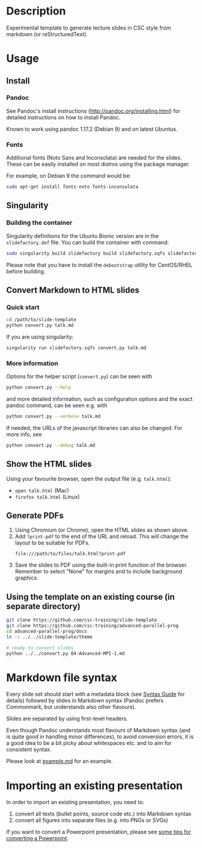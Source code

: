 # Description

Experimental template to generate lecture slides in CSC style from markdown
(or reStructuredText).

# Usage

## Install

### Pandoc

See Pandoc's install instructions (http://pandoc.org/installing.html) for
detailed instructions on how to install Pandoc.

Known to work using pandoc 1.17.2 (Debian 9) and on latest Ubuntus.

### Fonts

Additional fonts (Noto Sans and Inconsolata) are needed for the slides. These
can be easily installed on most distros using the package manager.

For example, on Debian 9 the command would be:
```bash
sudo apt-get install fonts-noto fonts-inconsolata
```

## Singularity

### Building the container

Singularity definitions for the Ubuntu Bionic version are in the
`slidefactory.def` file. You can build the container with command:
``` bash
sudo singularity build slidefactory build slidefactory.sqfs slidefactory.def
```
Please note that you have to install the `debootstrap` utility for CentOS/RHEL
before building.

## Convert Markdown to HTML slides

### Quick start

```bash
cd /path/to/slide-template
python convert.py talk.md
```

If you are using singularity:

``` bash
singularity run slidefactory.sqfs convert.py talk.md
```

### More information

Options for the helper script (`convert.py`) can be seen with
```bash
python convert.py --help
```

and more detailed information, such as configuration options and the exact
pandoc command, can be seen e.g. with
```bash
python convert.py --verbose talk.md
```

If needed, the URLs of the javascript libraries can also be changed. For more
info, see
```bash
python convert.py --debug talk.md
```

## Show the HTML slides

Using your favourite browser, open the output file (e.g. `talk.html`):

- `open talk.html` (Mac)
- `firefox talk.html` (Linux)

## Generate PDFs

1. Using Chromium (or Chrome), open the HTML slides as shown above.
2. Add `?print-pdf` to the end of the URL and reload. This will change the
   layout to be suitable for PDFs.
   ```
   file:///path/to/files/talk.html?print-pdf
   ```
3. Save the slides to PDF using the built-in print function of the browser.
   Remember to select "None" for margins and to include background graphics.

## Using the template on an existing course (in separate directory)

```bash
git clone https://github.com/csc-training/slide-template
git clone https://github.com/csc-training/advanced-parallel-prog
cd advanced-parallel-prog/docs
ln -s ../../slide-template/theme

# ready to convert slides
python ../../convert.py 04-Advanced-MPI-1.md
```


# Markdown file syntax

Every slide set should start with a metadata block (see [Syntax
Guide](docs/syntax-guide.md) for details) followed by slides in Markdown
syntax (Pandoc prefers Commonmark, but understands also other flavours).

Slides are separated by using first-level headers.

Even though Pandoc understands most flavours of Markdown syntax (and is quite
good in handling minor differences), to avoid conversion errors, it is a good
idea to be a bit picky about whitespaces etc. and to aim for consistent
syntax.

Please look at [example.md](example.md) for an example.


# Importing an existing presentation

In order to import an existing presentation, you need to:
1. convert all texts (bullet points, source code etc.) into Markdown syntax
2. convert all figures into separate files (e.g. into PNGs or SVGs)

If you want to convert a Powerpoint presentation, please see
[some tips for converting a Powerpoint](docs/import-powerpoint.md).

